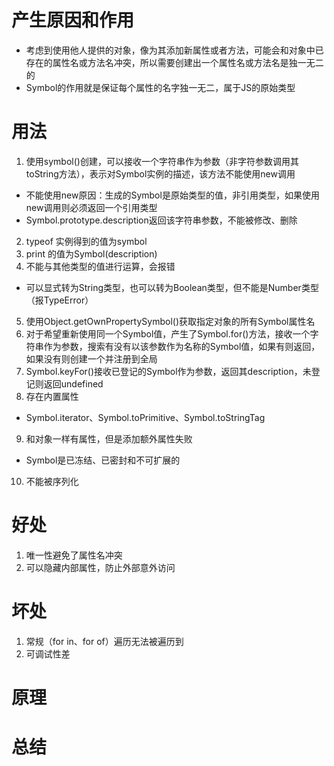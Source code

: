 # 产生原因和作用
- 考虑到使用他人提供的对象，像为其添加新属性或者方法，可能会和对象中已存在的属性名或方法名冲突，所以需要创建出一个属性名或方法名是独一无二的
- Symbol的作用就是保证每个属性的名字独一无二，属于JS的原始类型

# 用法
1. 使用symbol()创建，可以接收一个字符串作为参数（非字符参数调用其toString方法），表示对Symbol实例的描述，该方法不能使用new调用
  - 不能使用new原因：生成的Symbol是原始类型的值，非引用类型，如果使用new调用则必须返回一个引用类型
  - Symbol.prototype.description返回该字符串参数，不能被修改、删除
2. typeof 实例得到的值为symbol
3. print 的值为Symbol(description)
4. 不能与其他类型的值进行运算，会报错
  - 可以显式转为String类型，也可以转为Boolean类型，但不能是Number类型（报TypeError）
5. 使用Object.getOwnPropertySymbol()获取指定对象的所有Symbol属性名
6. 对于希望重新使用同一个Symbol值，产生了Symbol.for()方法，接收一个字符串作为参数，搜索有没有以该参数作为名称的Symbol值，如果有则返回，如果没有则创建一个并注册到全局
7. Symbol.keyFor()接收已登记的Symbol作为参数，返回其description，未登记则返回undefined
8. 存在内置属性
  - Symbol.iterator、Symbol.toPrimitive、Symbol.toStringTag
9. 和对象一样有属性，但是添加额外属性失败
  - Symbol是已冻结、已密封和不可扩展的
10. 不能被序列化

# 好处
1. 唯一性避免了属性名冲突
2. 可以隐藏内部属性，防止外部意外访问

# 坏处
1. 常规（for in、for of）遍历无法被遍历到
2. 可调试性差

# 原理

# 总结
